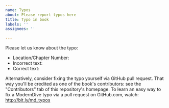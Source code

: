```yaml
---
name: Typos
about: Please report typos here
title: Typo in book
labels: ''
assignees: ''

---
```


Please let us know about the typo:

* Location/Chapter Number: 
* Incorrect text: 
* Correct text: 

Alternatively, consider fixing the typo yourself via GitHub pull request. That way you'll be credited as one of the book's contributors: see the "Contributors" tab of this repository's homepage. To learn an easy way to fix a ModernDive typo via a pull request on GitHub.com, watch: http://bit.ly/md_typos
